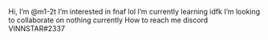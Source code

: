 Hi, I’m @m1-2t
I’m interested in fnaf lol
I’m currently learning idfk
I’m looking to collaborate on nothing currently
How to reach me discord VINNSTAR#2337
